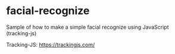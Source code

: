 # facial-recognize
Sample of how to make a simple facial recognize using JavaScript (tracking-js)

Tracking-JS: https://trackingjs.com/
